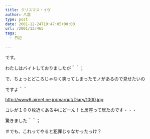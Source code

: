 ```yaml
---
title: クリスマス・イヴ
author: 八雲
type: post
date: 2001-12-24T19:47:05+00:00
url: /2001/12/465
tags:
  - 日記

---
```

です。
  
わたしはバイトしておりましたが＾＾；
  
で、ちょっとどころじゃなく笑ってしまったモノがあるので見せたいの
  
ですよ＾＾
  
http://www6.airnet.ne.jp/marqut/Diary/1000.jpg
  
コレが１００枚近くある中にどーん！と居座って居たのです・・・
  
驚きました＾＾；

＃でも、これってやると犯罪じゃなかったっけ？
